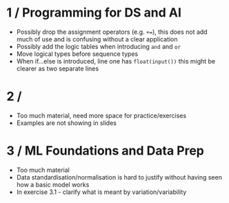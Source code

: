 # 1 / Programming for DS and AI
*   Possibly drop the assignment operators (e.g. `+=`), this does not add much of use and is confusing without a clear application
*   Possibly add the logic tables when introducing `and` and `or`
*   Move logical types before sequence types
*   When if...else is introduced, line one has `float(input())` this might be clearer as two separate lines

# 2 / 
*   Too much material, need more space for practice/exercises
*   Examples are not showing in slides

# 3 / ML Foundations and Data Prep
*   Too much material
*   Data standardisation/normalisation is hard to justify without having seen how a basic model works
*   In exercise 3.1 - clarify what is meant by variation/variability

